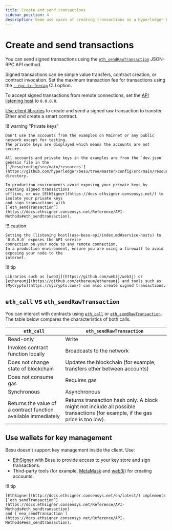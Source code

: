```yaml
---
title: Create and send transactions
sidebar_position: 4
description: Some use cases of creating transactions on a Hyperledger Besu network
---
```


# Create and send transactions

You can send signed transactions using the [`eth_sendRawTransaction`](../reference/api/index.md#eth_sendrawtransaction) JSON-RPC API method.

Signed transactions can be simple value transfers, contract creation, or contract invocation. Set the maximum transaction fee for transactions using the [`--rpc-tx-feecap`](../reference/cli/options.md#rpc-tx-feecap) CLI option.

To accept signed transactions from remote connections, set the [API listening host](use-besu-api/index.md#service-hosts) to `0.0.0.0`.

[Use client libraries](develop/client-libraries.md) to create and send a signed raw transaction to transfer Ether and create a smart contract.

!!! warning "Private keys"

    Don't use the accounts from the examples on Mainnet or any public network except for testing.
    The private keys are displayed which means the accounts are not secure.

    All accounts and private keys in the examples are from the `dev.json` genesis file in the
    [`/besu/config/src/main/resources`](https://github.com/hyperledger/besu/tree/master/config/src/main/resources)
    directory.

    In production environments avoid exposing your private keys by creating signed transactions
    offline, or use [EthSigner](https://docs.ethsigner.consensys.net/) to isolate your private keys
    and sign transactions with
    [`eth_sendTransaction`](https://docs.ethsigner.consensys.net/Reference/API-Methods#eth_sendtransaction).

!!! caution

    Setting the [listening host](use-besu-api/index.md#service-hosts) to `0.0.0.0` exposes the API service
    connection on your node to any remote connection.
    In a production environment, ensure you are using a firewall to avoid exposing your node to the
    internet.

!!! tip

    Libraries such as [web3j](https://github.com/web3j/web3j) or
    [ethereumj](https://github.com/ethereum/ethereumj) and tools such as
    [MyCrypto](https://mycrypto.com/) can also create signed transactions.

## `eth_call` vs `eth_sendRawTransaction`

You can interact with contracts using [`eth_call`](../reference/api/index.md#eth_call) or [`eth_sendRawTransaction`](../reference/api/index.md#eth_sendrawtransaction). The table below compares the characteristics of both calls.

| `eth_call` | `eth_sendRawTransaction` |
| --- | --- |
| Read-only | Write |
| Invokes contract function locally | Broadcasts to the network |
| Does not change state of blockchain | Updates the blockchain (for example, transfers ether between accounts) |
| Does not consume gas | Requires gas |
| Synchronous | Asynchronous |
| Returns the value of a contract function available immediately | Returns transaction hash only. A block might not include all possible transactions (for example, if the gas price is too low). |

## Use wallets for key management

Besu doesn't support key management inside the client. Use:

- [EthSigner](http://docs.ethsigner.consensys.net/en/latest/) with Besu to provide access to your key store and sign transactions.
- Third-party tools (for example, [MetaMask](https://metamask.io/) and [web3j](https://web3j.io/)) for creating accounts.

!!! tip

    [EthSigner](http://docs.ethsigner.consensys.net/en/latest/) implements
    [`eth_sendTransaction`](https://docs.ethsigner.consensys.net/Reference/API-Methods#eth_sendtransaction)
    and [`eea_sendTransaction`](https://docs.ethsigner.consensys.net/Reference/API-Methods#eea_sendtransaction).
